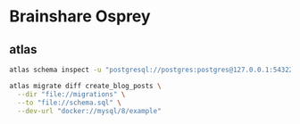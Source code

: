 # Brainshare Osprey

## atlas

```bash
atlas schema inspect -u "postgresql://postgres:postgres@127.0.0.1:54322/postgres?sslmode=disable" --format '{{ sql . }}' > schema.sql
```

```bash
atlas migrate diff create_blog_posts \
  --dir "file://migrations" \
  --to "file://schema.sql" \
  --dev-url "docker://mysql/8/example"
```
